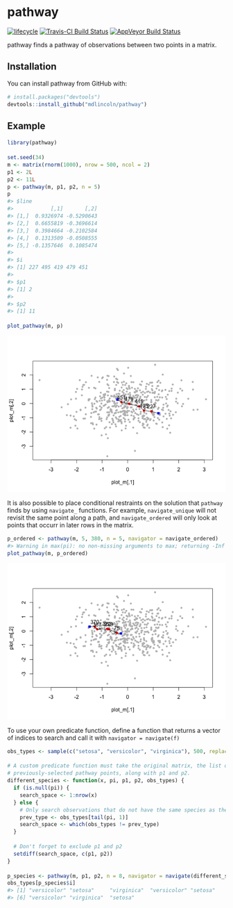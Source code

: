 <!-- README.md is generated from README.Rmd. Please edit that file -->

# pathway

[![lifecycle](https://img.shields.io/badge/lifecycle-experimental-orange.svg)](https://www.tidyverse.org/lifecycle/#experimental)
[![Travis-CI Build
Status](https://travis-ci.org/mdlincoln/pathway.svg?branch=master)](https://travis-ci.org/mdlincoln/pathway)
[![AppVeyor Build
Status](https://ci.appveyor.com/api/projects/status/github/mdlincoln/pathway?branch=master&svg=true)](https://ci.appveyor.com/project/mdlincoln/pathway)

pathway finds a pathway of observations between two points in a matrix.

## Installation

You can install pathway from GitHub with:

``` r
# install.packages("devtools")
devtools::install_github("mdlincoln/pathway")
```

## Example

``` r
library(pathway)

set.seed(34)
m <- matrix(rnorm(1000), nrow = 500, ncol = 2)
p1 <- 2L
p2 <- 11L
p <- pathway(m, p1, p2, n = 5)
p
#> $line
#>            [,1]       [,2]
#> [1,]  0.9326974 -0.5290643
#> [2,]  0.6655819 -0.3696614
#> [3,]  0.3984664 -0.2102584
#> [4,]  0.1313509 -0.0508555
#> [5,] -0.1357646  0.1085474
#> 
#> $i
#> [1] 227 495 419 479 451
#> 
#> $p1
#> [1] 2
#> 
#> $p2
#> [1] 11

plot_pathway(m, p)
```

![](README-pathway-1.png)<!-- -->

It is also possible to place conditional restraints on the solution that
`pathway` finds by using `navigate_` functions. For example,
`navigate_unique` will not revisit the same point along a path, and
`navigate_ordered` will only look at points that occurr in later rows in
the matrix.

``` r
p_ordered <- pathway(m, 5, 380, n = 5, navigator = navigate_ordered)
#> Warning in max(pi): no non-missing arguments to max; returning -Inf
plot_pathway(m, p_ordered)
```

![](README-naviagte-1.png)<!-- -->

To use your own predicate function, define a function that returns a
vector of indices to search and call it with `navigator =
navigate(f)`

``` r
obs_types <- sample(c("setosa", "versicolor", "virginica"), 500, replace = TRUE)

# A custom predicate function must take the original matrix, the list of
# previously-selected pathway points, along with p1 and p2.
different_species <- function(x, pi, p1, p2, obs_types) {
  if (is.null(pi)) {
    search_space <- 1:nrow(x)
  } else {
    # Only search observations that do not have the same species as the immediately previous one.
    prev_type <- obs_types[tail(pi, 1)]
    search_space <- which(obs_types != prev_type)
  }
  
  # Don't forget to exclude p1 and p2
  setdiff(search_space, c(p1, p2))
}

p_species <- pathway(m, p1, p2, n = 8, navigator = navigate(different_species, obs_types))
obs_types[p_species$i]
#> [1] "versicolor" "setosa"     "virginica"  "versicolor" "setosa"    
#> [6] "versicolor" "virginica"  "setosa"
```
